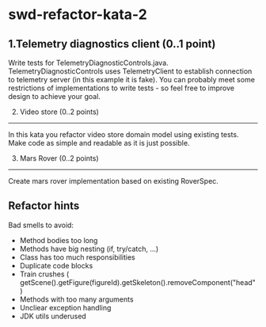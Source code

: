 # swd-refactor-kata-2

1.Telemetry diagnostics client (0..1 point)
-------------------------------------------
Write tests for TelemetryDiagnosticControls.java. TelemetryDiagnosticControls uses TelemetryClient to establish
connection to telemetry server (in this example it is fake).
You can probably meet some restrictions of implementations to write tests - so feel free to
improve design to achieve your goal.

2. Video store (0..2 points)
----------------------------
In this kata you refactor video store domain model using existing tests.
Make code as simple and readable as it is just possible.


3. Mars Rover (0..2 points)
---------------------------
Create mars rover implementation based on existing RoverSpec.

Refactor hints
--------------

Bad smells to avoid:
* Method bodies too long
* Methods have big nesting (if, try/catch, ...)
* Class has too much responsibilities
* Duplicate code blocks
* Train crushes ( getScene().getFigure(figureId).getSkeleton().removeComponent("head")
* Methods with too many arguments
* Uncliear exception handling
* JDK utils underused
